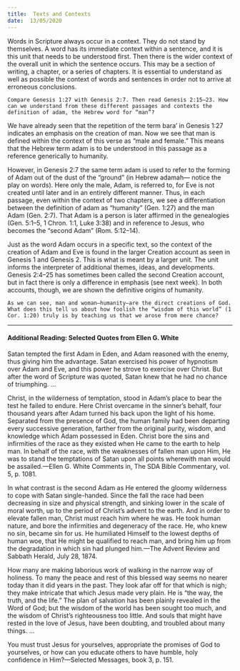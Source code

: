 ```yaml
---
title:  Texts and Contexts
date:  13/05/2020
---
```


Words in Scripture always occur in a context. They do not stand by themselves. A word has its immediate context within a sentence, and it is this unit that needs to be understood first. Then there is the wider context of the overall unit in which the sentence occurs. This may be a section of writing, a chapter, or a series of chapters. It is essential to understand as well as possible the context of words and sentences in order not to arrive at erroneous conclusions.

`Compare Genesis 1:27 with Genesis 2:7. Then read Genesis 2:15–23. How can we understand from these different passages and contexts the definition of adam, the Hebrew word for “man”?`

We have already seen that the repetition of the term bara’ in Genesis 1:27 indicates an emphasis on the creation of man. Now we see that man is defined within the context of this verse as “male and female.” This means that the Hebrew term adam is to be understood in this passage as a reference generically to humanity.

However, in Genesis 2:7 the same term adam is used to refer to the forming of Adam out of the dust of the “ground” (in Hebrew adamah— notice the play on words). Here only the male, Adam, is referred to, for Eve is not created until later and in an entirely different manner. Thus, in each passage, even within the context of two chapters, we see a differentiation between the definition of adam as “humanity” (Gen. 1:27) and the man Adam (Gen. 2:7). That Adam is a person is later affirmed in the genealogies (Gen. 5:1–5, 1 Chron. 1:1, Luke 3:38) and in reference to Jesus, who becomes the “second Adam” (Rom. 5:12–14).

Just as the word Adam occurs in a specific text, so the context of the creation of Adam and Eve is found in the larger Creation account as seen in Genesis 1 and Genesis 2. This is what is meant by a larger unit. The unit informs the interpreter of additional themes, ideas, and developments. Genesis 2:4–25 has sometimes been called the second Creation account, but in fact there is only a difference in emphasis (see next week). In both accounts, though, we are shown the definitive origins of humanity.

`As we can see, man and woman—humanity—are the direct creations of God. What does this tell us about how foolish the “wisdom of this world” (1 Cor. 1:20) truly is by teaching us that we arose from mere chance?`

---

#### Additional Reading: Selected Quotes from Ellen G. White

Satan tempted the first Adam in Eden, and Adam reasoned with the enemy, thus giving him the advantage. Satan exercised his power of hypnotism over Adam and Eve, and this power he strove to exercise over Christ. But after the word of Scripture was quoted, Satan knew that he had no chance of triumphing. …

Christ, in the wilderness of temptation, stood in Adam’s place to bear the test he failed to endure. Here Christ overcame in the sinner’s behalf, four thousand years after Adam turned his back upon the light of his home. Separated from the presence of God, the human family had been departing every successive generation, farther from the original purity, wisdom, and knowledge which Adam possessed in Eden. Christ bore the sins and infirmities of the race as they existed when He came to the earth to help man. In behalf of the race, with the weaknesses of fallen man upon Him, He was to stand the temptations of Satan upon all points wherewith man would be assailed.—Ellen G. White Comments in, The SDA Bible Commentary, vol. 5, p. 1081.

In what contrast is the second Adam as He entered the gloomy wilderness to cope with Satan single-handed. Since the fall the race had been decreasing in size and physical strength, and sinking lower in the scale of moral worth, up to the period of Christ’s advent to the earth. And in order to elevate fallen man, Christ must reach him where he was. He took human nature, and bore the infirmities and degeneracy of the race. He, who knew no sin, became sin for us. He humiliated Himself to the lowest depths of human woe, that He might be qualified to reach man, and bring him up from the degradation in which sin had plunged him.—The Advent Review and Sabbath Herald, July 28, 1874.

How many are making laborious work of walking in the narrow way of holiness. To many the peace and rest of this blessed way seems no nearer today than it did years in the past. They look afar off for that which is nigh; they make intricate that which Jesus made very plain. He is “the way, the truth, and the life.” The plan of salvation has been plainly revealed in the Word of God; but the wisdom of the world has been sought too much, and the wisdom of Christ’s righteousness too little. And souls that might have rested in the love of Jesus, have been doubting, and troubled about many things. …

You must trust Jesus for yourselves, appropriate the promises of God to yourselves, or how can you educate others to have humble, holy confidence in Him?—Selected Messages, book 3, p. 151.